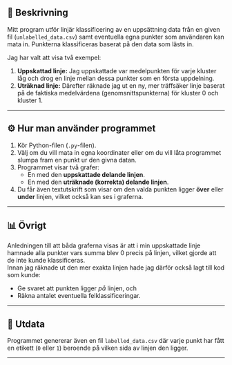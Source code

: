 ## 🧠 Beskrivning
Mitt program utför linjär klassificering av en uppsättning data från en given fil (`unlabelled_data.csv`) samt eventuella egna punkter som användaren kan mata in. Punkterna klassificeras baserat på den data som lästs in.

Jag har valt att visa två exempel:

1. **Uppskattad linje:** Jag uppskattade var medelpunkten för varje kluster låg och drog en linje mellan dessa punkter som en första uppdelning.  
2. **Uträknad linje:** Därefter räknade jag ut en ny, mer träffsäker linje baserat på de faktiska medelvärdena (genomsnittspunkterna) för kluster 0 och kluster 1.

---

## ⚙️ Hur man använder programmet
1. Kör Python-filen (`.py`-filen).  
2. Välj om du vill mata in egna koordinater eller om du vill låta programmet slumpa fram en punkt ur den givna datan.  
3. Programmet visar två grafer:  
   - En med den **uppskattade delande linjen**.  
   - En med den **uträknade (korrekta) delande linjen**.  
4. Du får även textutskrift som visar om den valda punkten ligger **över** eller **under** linjen, vilket också kan ses i graferna.

---

## 📊 Övrigt
Anledningen till att båda graferna visas är att i min uppskattade linje hamnade alla punkter vars summa blev 0 precis på linjen, vilket gjorde att de inte kunde klassificeras.  
Innan jag räknade ut den mer exakta linjen hade jag därför också lagt till kod som kunde:
- Ge svaret att punkten ligger *på* linjen, och  
- Räkna antalet eventuella felklassificeringar.

---

## 📁 Utdata
Programmet genererar även en fil `labelled_data.csv` där varje punkt har fått en etikett (`0` eller `1`) beroende på vilken sida av linjen den ligger.

---
